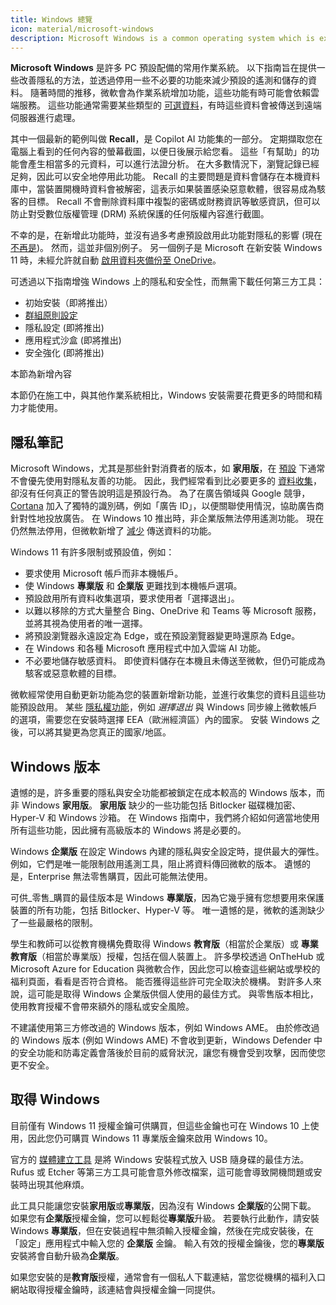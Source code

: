 ```yaml
---
title: Windows 總覽
icon: material/microsoft-windows
description: Microsoft Windows is a common operating system which is extremely non-private out of the box. Our guide covers making some improvements to your computer without replacing your OS.
---
```


**Microsoft Windows** 是許多 PC 預設配備的常用作業系統。 以下指南旨在提供一些改善隱私的方法，並透過停用一些不必要的功能來減少預設的遙測和儲存的資料。 隨著時間的推移，微軟會為作業系統增加功能，這些功能有時可能會依賴雲端服務。 這些功能通常需要某些類型的 [可選資料](https://privacy.microsoft.com/data-collection-windows)，有時這些資料會被傳送到遠端伺服器進行處理。

其中一個最新的範例叫做 **Recall**，是 Copilot AI 功能集的一部分。 定期擷取您在電腦上看到的任何內容的螢幕截圖，以便日後展示給您看。 這些「有幫助」的功能會產生相當多的元資料，可以進行法證分析。 在大多數情況下，瀏覽記錄已經足夠，因此可以安全地停用此功能。 Recall 的主要問題是資料會儲存在本機資料庫中，當裝置開機時資料會被解密，這表示如果裝置感染惡意軟體，很容易成為駭客的目標。 Recall 不會刪除資料庫中複製的密碼或財務資訊等敏感資訊，但可以防止對受數位版權管理 (DRM) 系統保護的任何版權內容進行截圖。

不幸的是，在新增此功能時，並沒有過多考慮預設啟用此功能對隱私的影響 (現在 [不再是](https://wired.com/story/microsoft-recall-off-default-security-concerns))。 然而，這並非個別例子。 另一個例子是 Microsoft 在新安裝 Windows 11 時，未經允許就自動 [啟用資料夾備份至 OneDrive](https://neowin.net/news/windows-11-is-now-automatically-enabling-onedrive-folder-backup-without-asking-permission)。

可透過以下指南增強 Windows 上的隱私和安全性，而無需下載任何第三方工具：

- 初始安裝（即將推出）
- [群組原則設定](group-policies.md)
- 隱私設定 (即將推出)
- 應用程式沙盒 (即將推出)
- 安全強化 (即將推出)

<div class="admonition example" markdown>
<p class="admonition-title">本節為新增內容</p>

本節仍在施工中，與其他作業系統相比，Windows 安裝需要花費更多的時間和精力才能使用。

</div>

## 隱私筆記

Microsoft Windows，尤其是那些針對消費者的版本，如 **家用版**，在 [預設](https://theguardian.com/technology/2015/jul/31/windows-10-microsoft-faces-criticism-over-privacy-default-settings) 下通常不會優先使用對隱私友善的功能。 因此，我們經常看到比必要更多的 [資料收集](https://en.wikipedia.org/wiki/Criticism_of_Microsoft#Telemetry_and_data_collection)，卻沒有任何真正的警告說明這是預設行為。 為了在廣告領域與 Google 競爭，[Cortana](https://en.wikipedia.org/wiki/Cortana_\(virtual_assistant\)) 加入了獨特的識別碼，例如「廣告 ID」，以便關聯使用情況，協助廣告商針對性地投放廣告。  在 Windows 10 推出時，非企業版無法停用遙測功能。 現在仍然無法停用，但微軟新增了 [減少](https://extremetech.com/computing/243079-upcoming-windows-update-reduces-spying-microsoft-still-mum-data-collects) 傳送資料的功能。

Windows 11 有許多限制或預設值，例如：

- 要求使用 Microsoft 帳戶而非本機帳戶。
- 使 Windows **專業版** 和 **企業版** 更難找到本機帳戶選項。
- 預設啟用所有資料收集選項，要求使用者「選擇退出」。
- 以難以移除的方式大量整合 Bing、OneDrive 和 Teams 等 Microsoft 服務，並將其視為使用者的唯一選擇。
- 將預設瀏覽器永遠設定為 Edge，或在預設瀏覽器變更時還原為 Edge。
- 在 Windows 和各種 Microsoft 應用程式中加入雲端 AI 功能。
- 不必要地儲存敏感資料。 即使資料儲存在本機且未傳送至微軟，但仍可能成為駭客或惡意軟體的目標。

微軟經常使用自動更新功能為您的裝置新增新功能，並進行收集您的資料且這些功能預設啟用。 某些 [隱私權功能](https://blogs.windows.com/windows-insider/2023/11/16/previewing-changes-in-windows-to-comply-with-the-digital-markets-act-in-the-european-economic-area)，例如 _選擇退出_ 與 Windows 同步線上微軟帳戶的選項，需要您在安裝時選擇 EEA（歐洲經濟區）內的國家。 安裝 Windows 之後，可以將其變更為您真正的國家/地區。

## Windows 版本

遺憾的是，許多重要的隱私與安全功能都被鎖定在成本較高的 Windows 版本，而非 Windows **家用版**。 **家用版** 缺少的一些功能包括 Bitlocker 磁碟機加密、Hyper-V 和 Windows 沙箱。 在 Windows 指南中，我們將介紹如何適當地使用所有這些功能，因此擁有高級版本的 Windows 將是必要的。

Windows **企業版** 在設定 Windows 內建的隱私與安全設定時，提供最大的彈性。 例如，它們是唯一能限制啟用遙測工具，阻止將資料傳回微軟的版本。 遺憾的是，Enterprise 無法零售購買，因此可能無法使用。

可供_零售_購買的最佳版本是 Windows **專業版**，因為它幾乎擁有您想要用來保護裝置的所有功能，包括 Bitlocker、Hyper-V 等。 唯一遺憾的是，微軟的遙測缺少了一些最嚴格的限制。

學生和教師可以從教育機構免費取得 Windows **教育版**（相當於企業版）或 **專業教育版**（相當於專業版）授權，包括在個人裝置上。 許多學校透過 OnTheHub 或 Microsoft Azure for Education 與微軟合作，因此您可以檢查這些網站或學校的福利頁面，看看是否符合資格。 能否獲得這些許可完全取決於機構。 對許多人來說，這可能是取得 Windows 企業版供個人使用的最佳方式。 與零售版本相比，使用教育授權不會帶來額外的隱私或安全風險。

不建議使用第三方修改過的 Windows 版本，例如 Windows AME。 由於修改過的 Windows 版本 (例如 Windows AME) 不會收到更新，Windows Defender 中的安全功能和防毒定義會落後於目前的威脅狀況，讓您有機會受到攻擊，因而使您更不安全。

## 取得 Windows

目前僅有 Windows 11 授權金鑰可供購買，但這些金鑰也可在 Windows 10 上使用，因此您仍可購買 Windows 11 專業版金鑰來啟用 Windows 10。

官方的 [媒體建立工具](https://microsoft.com/software-download/windows11) 是將 Windows 安裝程式放入 USB 隨身碟的最佳方法。 Rufus 或 Etcher 等第三方工具可能會意外修改檔案，這可能會導致開機問題或安裝時出現其他麻煩。

此工具只能讓您安裝**家用版**或**專業版**，因為沒有 Windows **企業版**的公開下載。 如果您有**企業版**授權金鑰，您可以輕鬆從**專業版**升級。 若要執行此動作，請安裝 Windows **專業版**，但在安裝過程中無須輸入授權金鑰，然後在完成安裝後，在「設定」應用程式中輸入您的 **企業版** 金鑰。 輸入有效的授權金鑰後，您的**專業版**安裝將會自動升級為**企業版**。

如果您安裝的是**教育版**授權，通常會有一個私人下載連結，當您從機構的福利入口網站取得授權金鑰時，該連結會與授權金鑰一同提供。

